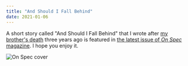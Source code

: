 ```yaml
---
title: "And Should I Fall Behind"
date: 2021-01-06
---
```


A short story called "And Should I Fall Behind" that I wrote
after [my brother's death](@root/2018/03/20/goodbye-jeff/) three years ago
is featured in [the latest issue of *On Spec* magazine](https://onspecmag.wpcomstaging.com/2021/01/06/issue-115-coming-soon/).
I hope you enjoy it.

<img src="@root/files/fiction/on-spec-winter-2021.jpg" alt="On Spec cover" class="centered">
